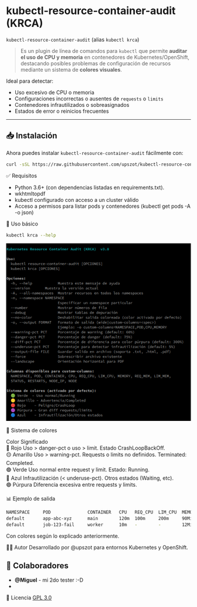 # kubectl-resource-container-audit (KRCA)

`kubectl-resource-container-audit` (alias `kubectl krca`) 
> Es un plugin de línea de comandos para `kubectl` que permite **auditar el uso de CPU y memoria** en contenedores de Kubernetes/OpenShift, </br>
> destacando posibles problemas de configuración de recursos mediante un sistema de **colores visuales**.

Ideal para detectar:

- Uso excesivo de CPU o memoria
- Configuraciones incorrectas o ausentes de `requests` o `limits`
- Contenedores infrautilizados o sobreasignados
- Estados de error o reinicios frecuentes

---

## 📥 Instalación  
Ahora puedes instalar `kubectl-resource-container-audit` fácilmente con:  

```bash
curl -sSL https://raw.githubusercontent.com/upszot/kubectl-resource-container-audit/refs/heads/master/install-krca.sh | bash
```

✅ Requisitos
 - Python 3.6+ (con dependencias listadas en requirements.txt).
 - wkhtmltopdf
 - kubectl configurado con acceso a un cluster válido
 - Acceso a permisos para listar pods y contenedores (kubectl get pods -A -o json)



🚀 Uso básico

```sh
kubectl krca --help
```
![KRCA en acción](.img/krca--help.png)

🎨 Sistema de colores

Color	Significado </br>
🔴 Rojo	Uso > danger-pct o uso > limit. Estado CrashLoopBackOff. </br>
🟡 Amarillo	Uso > warning-pct. Requests o limits no definidos. Terminated: Completed. </br>
🟢 Verde	Uso normal entre request y limit. Estado: Running. </br>
🔵 Azul	Infrautilización (< underuse-pct). Otros estados (Waiting, etc). </br>
🟣 Púrpura	Diferencia excesiva entre requests y limits. </br>



📊 Ejemplo de salida
```sh
NAMESPACE     POD              CONTAINER   CPU   REQ_CPU  LIM_CPU  MEMORY  REQ_MEM  LIM_MEM  STATUS        RESTARTS
default       app-abc-xyz      main        120m  100m     200m     90Mi    128Mi    512Mi    Running       0
default       job-123-fail     worker      10m   -        -        12Mi    -        -        CrashLoop...  4
```
Con colores según lo explicado anteriormente.


🧑‍💻 Autor
Desarrollado por @upszot para entornos Kubernetes y OpenShift.

## 👥 Colaboradores
- **@Miguel** - mi 2do tester :-D
- 

📄 Licencia
[GPL 3.0](./LICENSE)
